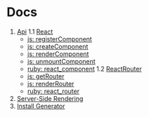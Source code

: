 # Docs
1. [Api](https://github.com/netguru/react_webpack_rails/blob/master/docs/api.md)
  1.1 [React](https://github.com/netguru/react_webpack_rails/blob/master/docs/api.md#React)
    * [js: registerComponent](https://github.com/netguru/react_webpack_rails/blob/master/docs/api.md#registercomponent)
    * [js: createComponent](https://github.com/netguru/react_webpack_rails/blob/master/docs/api.md#getcomponent)
    * [js: renderComponent](https://github.com/netguru/react_webpack_rails/blob/master/docs/api.md#rendercomponent)
    * [js: unmountComponent](https://github.com/netguru/react_webpack_rails/blob/master/docs/api.md#unmountcomponent)
    * [ruby: react_component](https://github.com/netguru/react_webpack_rails/blob/master/docs/api.md#react_component)
  1.2 [ReactRouter](https://github.com/netguru/react_webpack_rails/blob/master/docs/api.md#ReactRouter)
    * [js: getRouter](https://github.com/netguru/react_webpack_rails/blob/master/docs/api.md#getrouter)
    * [js: renderRouter](https://github.com/netguru/react_webpack_rails/blob/master/docs/api.md#renderrouter)
    * [ruby: react_router](https://github.com/netguru/react_webpack_rails/blob/master/docs/api.md#react_router)
2. [Server-Side Rendering](https://github.com/netguru/react_webpack_rails/blob/master/docs/server_side_rendering.md)
3. [Install Generator]((https://github.com/netguru/react_webpack_rails/blob/master/docs/install_generator.md))

